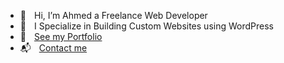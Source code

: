 - 👋&numsp; Hi, I’m Ahmed a Freelance Web Developer
- 🔬&numsp; I Specialize in Building Custom Websites using WordPress
- 💼&numsp; <a href="https://macdeesh.github.io/portfolio/" rel="nofollow">See my Portfolio</a>
- 📬&numsp; <a href="mailto:metamac@gmail.com" rel="nofollow">Contact me</a>

<!---
macdeesh/macdeesh is a ✨ special ✨ repository because its `README.md` (this file) appears on your GitHub profile.
You can click the Preview link to take a look at your changes.
--->
